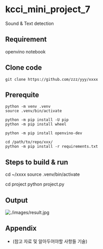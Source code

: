 # kcci_mini_project_7
Sound & Text detection

## Requirement
openvino notebook

## Clone code

```shell
git clone https://github.com/zzz/yyy/xxxx
```

## Prerequite

```shell
python -m venv .venv
source .venv/bin/activate

python -m pip install -U pip
python -m pip install wheel

python -m pip install openvino-dev

cd /path/to/repo/xxx/
python -m pip install -r requirements.txt
```

## Steps to build & run

cd ~/xxxx
source .venv/bin/activate

cd project
python project.py

## Output

![./images/result.jpg](./images/result.jpg)

## Appendix

* (참고 자료 및 알아두어야할 사항들 기술)
